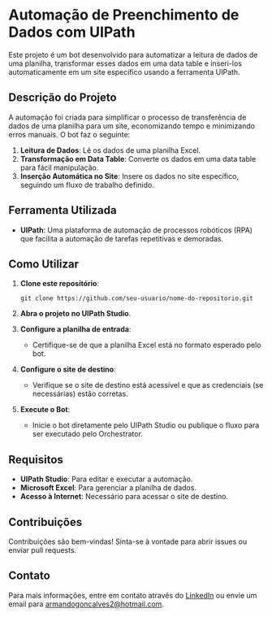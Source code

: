 # Automação de Preenchimento de Dados com UIPath

Este projeto é um bot desenvolvido para automatizar a leitura de dados de uma planilha, transformar esses dados em uma data table e inseri-los automaticamente em um site específico usando a ferramenta UIPath.

## Descrição do Projeto

A automação foi criada para simplificar o processo de transferência de dados de uma planilha para um site, economizando tempo e minimizando erros manuais. O bot faz o seguinte:

1. **Leitura de Dados**: Lê os dados de uma planilha Excel.
2. **Transformação em Data Table**: Converte os dados em uma data table para fácil manipulação.
3. **Inserção Automática no Site**: Insere os dados no site específico, seguindo um fluxo de trabalho definido.

## Ferramenta Utilizada

- **UIPath**: Uma plataforma de automação de processos robóticos (RPA) que facilita a automação de tarefas repetitivas e demoradas.

## Como Utilizar

1. **Clone este repositório**: 
   ```
   git clone https://github.com/seu-usuario/nome-do-repositorio.git
   ```

2. **Abra o projeto no UIPath Studio**.

3. **Configure a planilha de entrada**:
   - Certifique-se de que a planilha Excel está no formato esperado pelo bot.

4. **Configure o site de destino**:
   - Verifique se o site de destino está acessível e que as credenciais (se necessárias) estão corretas.

5. **Execute o Bot**:
   - Inicie o bot diretamente pelo UIPath Studio ou publique o fluxo para ser executado pelo Orchestrator.

## Requisitos

- **UIPath Studio**: Para editar e executar a automação.
- **Microsoft Excel**: Para gerenciar a planilha de dados.
- **Acesso à Internet**: Necessário para acessar o site de destino.

## Contribuições

Contribuições são bem-vindas! Sinta-se à vontade para abrir issues ou enviar pull requests.

## Contato

Para mais informações, entre em contato através do [LinkedIn](https://www.linkedin.com/in/ArmandoN3to/) ou envie um email para armandogoncalves2@hotmail.com.

